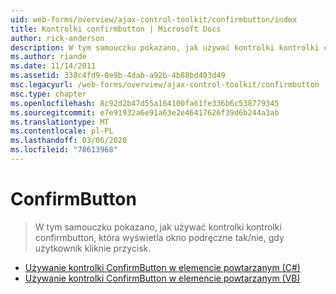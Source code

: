 ```yaml
---
uid: web-forms/overview/ajax-control-toolkit/confirmbutton/index
title: Kontrolki confirmbutton | Microsoft Docs
author: rick-anderson
description: W tym samouczku pokazano, jak używać kontrolki kontrolki confirmbutton, która wyświetla okno podręczne tak/nie, gdy użytkownik kliknie przycisk.
ms.author: riande
ms.date: 11/14/2011
ms.assetid: 338c4fd9-0e9b-4dab-a92b-4b88bd403d49
msc.legacyurl: /web-forms/overview/ajax-control-toolkit/confirmbutton
msc.type: chapter
ms.openlocfilehash: 8c92d2b47d55a164100fa61fe336b6c538779345
ms.sourcegitcommit: e7e91932a6e91a63e2e46417626f39d6b244a3ab
ms.translationtype: MT
ms.contentlocale: pl-PL
ms.lasthandoff: 03/06/2020
ms.locfileid: "78613968"
---
```

# <a name="confirmbutton"></a>ConfirmButton

> W tym samouczku pokazano, jak używać kontrolki kontrolki confirmbutton, która wyświetla okno podręczne tak/nie, gdy użytkownik kliknie przycisk.

- [Używanie kontrolki ConfirmButton w elemencie powtarzanym (C#)](using-a-confirmbutton-in-a-repeater-cs.md)
- [Używanie kontrolki ConfirmButton w elemencie powtarzanym (VB)](using-a-confirmbutton-in-a-repeater-vb.md)
